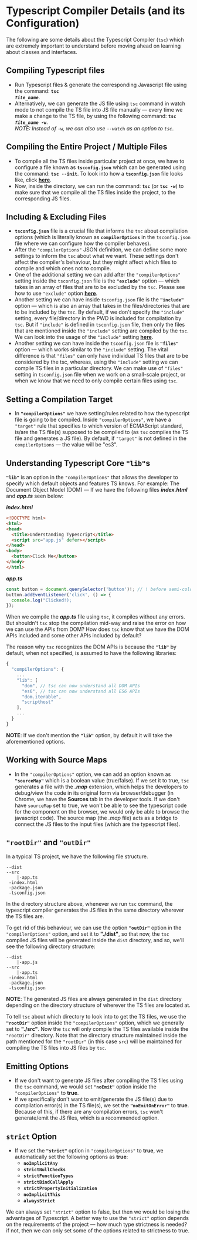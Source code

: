 # Typescript Compiler Details (and its Configuration)

The following are some details about the Typescript Compiler (`tsc`) which are extremely important to understand before moving ahead on learning about classes and interfaces.

## Compiling Typescript files

- Run Typescript files & generate the corresponding Javascript file using the command: **<code>tsc <em>file_name</em></code>**.
- Alternatively, we can generate the JS file using `tsc` command in watch mode to not compile the TS file into JS file manually &mdash; every time we make a change to the TS file, by using the following command: **<code>tsc <em>file_name</em> -w</code>**. <br> *NOTE: Instead of* `-w`*, we can also use* `--watch` *as an option to `tsc`*.

## Compiling the Entire Project / Multiple Files

- To compile all the TS files inside particular project at once, we have to configure a file known as **`tsconfig.json`** which can be generated using the command: **`tsc --init`**. To look into how a **`tsconfig.json`** file looks like, click **[here](https://github.com/Ch-sriram/typescript/blob/c9fe2ff7043c9182723a972de6564feaa1f918d0/fetchjson/tsconfig.json)**.
- Now, inside the directory, we can run the command: **`tsc`** (or **`tsc -w`**) to make sure that we compile all the TS files inside the project, to the corresponding JS files.

## Including & Excluding Files

- **`tsconfig.json`** file is a crucial file that informs the `tsc` about compilation options (which is literally known as **`compilerOptions`** in the `tsconfig.json` file where we can configure how the compiler behaves).
- After the `"compilerOptions"` JSON definition, we can define some more settings to inform the `tsc` about what we want. These settings don't affect the compiler's behaviour, but they might affect which files to compile and which ones not to compile.
- One of the additional setting we can add after the `"compilerOptions"` setting inside the `tsconfig.json` file is the **`"exclude"`** option &mdash; which takes in an array of files that are to be excluded by the `tsc`. Please see how to use `"exclude"` option **[here](https://github.com/Ch-sriram/typescript/blob/709d22b1ff6bf27eb7e301b8e2d9eb5ae8b5b6cf/fetchjson/tsconfig.json#L69)**.
- Another setting we can have inside `tsconfig.json` file is the **`"include"`** option &mdash; which is also an array that takes in the files/directories that are to be included by the `tsc`. By default, if we don't specify the `"include"` setting, every file/directory in the PWD is included for compilation by `tsc`. But if `"include"` is defined in `tsconfig.json` file, then only the files that are mentioned inside the `"include"` setting are compiled by the `tsc`. We can look into the usage of the `"include"` setting **[here](https://github.com/Ch-sriram/typescript/blob/709d22b1ff6bf27eb7e301b8e2d9eb5ae8b5b6cf/fetchjson/tsconfig.json#L75)**.
- Another setting we can have inside the `tsconfig.json` file is **`"files"`** option &mdash; which works similar to the `"include"` setting. The vital difference is that `"files"` can only have individual TS files that are to be considered by the tsc, whereas, using the `"include"` setting we can compile TS files in a particular directory. We can make use of `"files"` setting in `tsconfig.json` file when we work on a small-scale project, or when we know that we need to only compile certain files using `tsc`.

## Setting a Compilation Target

- In **`"compilerOptions"`** we have setting/rules related to how the typescript file is going to be compiled. Inside `"compilerOptions"`, we have a `"target"` rule that specifies to which version of ECMAScript standard, is/are the TS file(s) supposed to be compiled to (as `tsc` compiles the TS file and generates a JS file). By default, if `"target"` is not defined in the `compilerOptions` &mdash; the value will be "es3".

## Understanding Typescript Core `"lib"`s

**`"lib"`** is an option in the `"compilerOptions"` that allows the developer to specify which default objects and features TS knows. For example: The Document Object Model (DOM) &mdash; If we have the following files ***index.html*** and ***app.ts*** seen below:

***index.html***

```html
<!DOCTYPE html>
<html>
<head>
  <title>Understanding Typescript</title>
  <script src="app.js" defer></script>
</head>
<body>
  <button>Click Me</button>
</body>
</html>
```

***app.ts***

```ts
const button = document.querySelector('button')!; // ! before semi-colon is used to tell TS that `button` won't be null, and we'll definitely get a value
button.addEventListener('click', () => {
  console.log("Clicked!);
});
```

When we compile the ***app.ts*** file using `tsc`, it compiles without any errors. But shouldn't `tsc` stop the compilation mid-way and raise the error on how we can use the APIs from DOM? How does `tsc` know that we have the DOM APIs included and some other APIs included by default?

The reason why `tsc` recognizes the DOM APIs is because the **`"lib"`** by default, when not specified, is assumed to have the following libraries:

```js
{
  "compilerOptions": {
    ...
    "lib": [
      "dom", // tsc can now understand all DOM APIs
      "es6", // tsc can now understand all ES6 APIs
      "dom.iterable",
      "scripthost"
    ],
    ...
  }
}
```

**NOTE**: If we don't mention the **`"lib"`** option, by default it will take the aforementioned options.

## Working with Source Maps

- In the `"compilerOptions"` option, we can add an option known as **`"sourceMap"`** which is a boolean value (true/false). If we set it to true, `tsc` generates a file with the ***.map*** extension, which helps the developers to debug/view the code in its original form via browser/debugger (in Chrome, we have the **Sources** tab in the developer tools. If we don't have `sourceMap` set to true, we won't be able to see the typescript code for the component on the browser, we would only be able to browse the javascript code). The source map (the *.map* file) acts as a bridge to connect the JS files to the input files (which are the typescript files).

## `"rootDir"` and `"outDir"`

In a typical TS project, we have the following file structure.

```any
--dist
--src
    |-app.ts
 -index.html
 -package.json
 -tsconfig.json
```

In the directory structure above, whenever we run `tsc` command, the typescript compiler generates the JS files in the same directory wherever the TS files are.

To get rid of this behaviour, we can use the option **`"outDir"`** option in the `"compilerOptions"` option, and set it to **"./dist"**, so that now, the `tsc` compiled JS files will be generated inside the `dist` directory, and so, we'll see the following directory structure:

```any
--dist
    |-app.js
--src
    |-app.ts
 -index.html
 -package.json
 -tsconfig.json
```

**NOTE**: The generated JS files are always generated in the `dist` directory depending on the directory structure of wherever the TS files are located at.

To tell `tsc` about which directory to look into to get the TS files, we use the **`"rootDir"`** option inside the `"compilerOptions"` option, which we generally set to **"./src"**. Now the `tsc` will only compile the TS files available inside the `"rootDir"` directory. Note that the directory structure maintained inside the path mentioned for the `"rootDir"` (in this case `src`) will be maintained for compiling the TS files into JS files by `tsc`.

## Emitting Options

- If we don't want to generate JS files after compiling the TS files using the `tsc` command, we would set **`"noEmit"`** option inside the `"compilerOptions"` to **true**.
- If we specifically don't want to emit/generate the JS file(s) due to compilation error(s) in the TS file(s), we set the **`"noEmitOnError"`** to **true**. Because of this, if there are any compilation errors, `tsc` won't generate/emit the JS files, which is a recommended option.

## `strict` Option

- If we set the **`"strict"`** option in `"compilerOptions"` to **true**, we automatically set the following options as **true**:
  - **`noImplicitAny`**
  - **`strictNullChecks`**
  - **`strictFunctionTypes`**
  - **`strictBindCallApply`**
  - **`strictPropertyInitialization`**
  - **`noImplicitThis`**
  - **`alwaysStrict`**

We can always set `"strict"` option to false, but then we would be losing the advantages of Typescript. A better way to use the `"strict"` option depends on the requirements of the project &mdash; how much type strictness is needed? if not, then we can only set some of the options related to strictness to true.
